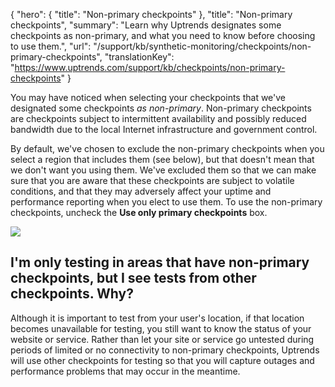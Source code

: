 {
  "hero": {
    "title": "Non-primary checkpoints"
  },
  "title": "Non-primary checkpoints",
  "summary": "Learn why Uptrends designates some checkpoints as non-primary, and what you need to know before choosing to use them.",
  "url": "/support/kb/synthetic-monitoring/checkpoints/non-primary-checkpoints",
  "translationKey": "https://www.uptrends.com/support/kb/checkpoints/non-primary-checkpoints"
}

You may have noticed when selecting your checkpoints that we've designated some checkpoints *as non-primary*. Non-primary checkpoints are checkpoints subject to intermittent availability and possibly reduced bandwidth due to the local Internet infrastructure and government control.

By default, we've chosen to exclude the non-primary checkpoints when you select a region that includes them (see below), but that doesn't mean that we don't want you using them. We've excluded them so that we can make sure that you are aware that these checkpoints are subject to volatile conditions, and that they may adversely affect your uptime and performance reporting when you elect to use them. To use the non-primary checkpoints, uncheck the **Use only primary checkpoints** box.

![](/img/content/446c9dee-7d96-4424-8dc3-df4e46d093b0.png)

## I'm only testing in areas that have non-primary checkpoints, but I see tests from other checkpoints. Why?

Although it is important to test from your user's location, if that location becomes unavailable for testing, you still want to know the status of your website or service. Rather than let your site or service go untested during periods of limited or no connectivity to non-primary checkpoints, Uptrends will use other checkpoints for testing so that you will capture outages and performance problems that may occur in the meantime.
